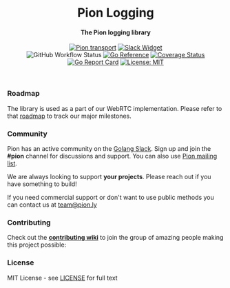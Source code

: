 <h1 align="center">
  <br>
  Pion Logging
  <br>
</h1>
<h4 align="center">The Pion logging library</h4>
<p align="center">
  <a href="https://pion.ly"><img src="https://img.shields.io/badge/pion-logging-gray.svg?longCache=true&colorB=brightgreen" alt="Pion transport"></a>
  <a href="http://gophers.slack.com/messages/pion"><img src="https://img.shields.io/badge/join-us%20on%20slack-gray.svg?longCache=true&logo=slack&colorB=brightgreen" alt="Slack Widget"></a>
  <br>
  <img alt="GitHub Workflow Status" src="https://img.shields.io/github/actions/workflow/status/pion/logging/test.yaml">
  <a href="https://pkg.go.dev/github.com/pion/logging"><img src="https://pkg.go.dev/badge/github.com/pion/logging.svg" alt="Go Reference"></a>
  <a href="https://codecov.io/gh/pion/logging"><img src="https://codecov.io/gh/pion/logging/branch/master/graph/badge.svg" alt="Coverage Status"></a>
  <a href="https://goreportcard.com/report/github.com/pion/logging"><img src="https://goreportcard.com/badge/github.com/pion/logging" alt="Go Report Card"></a>
  <a href="LICENSE"><img src="https://img.shields.io/badge/License-MIT-yellow.svg" alt="License: MIT"></a>
</p>
<br>

### Roadmap
The library is used as a part of our WebRTC implementation. Please refer to that [roadmap](https://github.com/pion/webrtc/issues/9) to track our major milestones.

### Community
Pion has an active community on the [Golang Slack](https://invite.slack.golangbridge.org/). Sign up and join the **#pion** channel for discussions and support. You can also use [Pion mailing list](https://groups.google.com/forum/#!forum/pion).

We are always looking to support **your projects**. Please reach out if you have something to build!

If you need commercial support or don't want to use public methods you can contact us at [team@pion.ly](mailto:team@pion.ly)

### Contributing
Check out the **[contributing wiki](https://github.com/pion/webrtc/wiki/Contributing)** to join the group of amazing people making this project possible:

### License
MIT License - see [LICENSE](LICENSE) for full text
